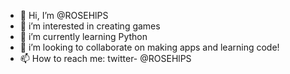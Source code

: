- 👋 Hi, I’m @ROSEHlPS
- 👀 i’m interested in creating games
- 🌱 i’m currently learning Python
- 💞️ i’m looking to collaborate on making apps and learning code!
- 📫 How to reach me: twitter- @ROSEHlPS

<!---
ROSEHlPS/ROSEHlPS is a ✨ special ✨ repository because its `README.md` (this file) appears on your GitHub profile.
You can click the Preview link to take a look at your changes.
--->
